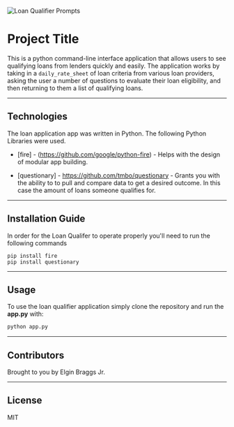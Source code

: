 ![Loan Qualifier Prompts](https://www.google.com/url?sa=i&url=https%3A%2F%2Fwww.bluevine.com%2Fblog%2Favoidable-business-loan-application-mistakes%2F&psig=AOvVaw2hn8BVmW80VPIqU7pRCQ8b&ust=1642448165251000&source=images&cd=vfe&ved=0CAsQjRxqFwoTCPD7k7SCt_UCFQAAAAAdAAAAABAL)

# Project Title

This is a python command-line interface application that allows users to see qualifying loans from lenders quickly and easily. The application works by taking in a `daily_rate_sheet` of loan criteria from various loan providers, asking the user a number of questions to evaluate their loan eligibility, and then returning to them a list of qualifying loans.

---

## Technologies

The loan application app was written in Python. 
The following Python Libraries were used.

* [fire] - (https://github.com/google/python-fire) - Helps with the design of modular app building.

* [questionary] - https://github.com/tmbo/questionary - Grants you with the ability to to pull and compare data to get a desired outcome. In this case the amount of loans someone qualifies for.

---

## Installation Guide

In order for the Loan Qualifer to operate properly you'll need to run the following commands

```
pip install fire
pip install questionary
```

---

## Usage

To use the loan qualifier application simply clone the repository and run the **app.py** with:

```python
python app.py
```

---

## Contributors

Brought to you by Elgin Braggs Jr.

---

## License

MIT
